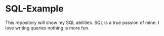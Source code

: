 # SQL-Example
This repository will show my SQL abilities. SQL is a true passion of mine. I love writing queries nothing is more fun. 

